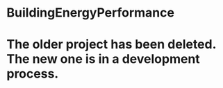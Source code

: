 # BuildingEnergyPerformance

# The older project has been deleted. The new one is in a development process.